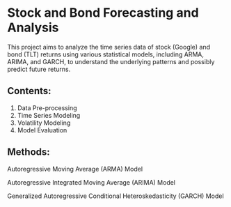 # Stock and Bond Forecasting and Analysis

This project aims to analyze the time series data of stock (Google) and bond (TLT) returns using various statistical models, including ARMA, ARIMA, and GARCH, to understand the underlying patterns and possibly predict future returns.

## Contents:
1. Data Pre-processing
2. Time Series Modeling
3. Volatility Modeling
4. Model Evaluation

## Methods:

Autoregressive Moving Average (ARMA) Model

Autoregressive Integrated Moving Average (ARIMA) Model

Generalized Autoregressive Conditional Heteroskedasticity (GARCH) Model

